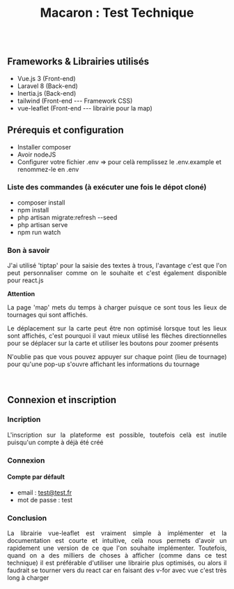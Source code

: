 <h1 align="center">Macaron : Test Technique</h1>
</br>
</br>

## Frameworks & Librairies utilisés
- Vue.js 3 (Front-end)
- Laravel 8 (Back-end)
- Inertia.js (Back-end)
- tailwind (Front-end --- Framework CSS) 
- vue-leaflet (Front-end --- librairie pour la map)

## Prérequis et configuration
- Installer composer 
- Avoir nodeJS
- Configurer votre fichier .env => pour celà remplissez le .env.example et renommez-le en .env

### Liste des commandes (à exécuter une fois le dépot cloné)
- composer install
- npm install
- php artisan migrate:refresh --seed
- php artisan serve
- npm run watch

### Bon à savoir
<p align="justify">J'ai utilisé 'tiptap' pour la saisie des textes à trous, l'avantage c'est que l'on peut personnaliser comme on le souhaite et c'est également disponible pour react.js</p>

**Attention** 
<p align="justify">La page 'map' mets du temps à charger puisque ce sont tous les lieux de tournages qui sont affichés. </p>
<p align="justify">Le déplacement sur la carte peut être non optimisé lorsque tout les lieux sont affichés, c'est pourquoi il vaut mieux utilisé les flèches directionnelles pour se déplacer sur la carte et utiliser les boutons pour zoomer présents</p>
<p align="justify">N'oublie pas que vous pouvez appuyer sur chaque point (lieu de tournage) pour qu'une pop-up s'ouvre affichant les informations du tournage</p>

</br>

## Connexion et inscription 
### Incription
<p align="justify">L'inscription sur la plateforme est possible, toutefois celà est inutile puisqu'un compte à déjà été créé</p>


### Connexion
#### Compte par défault
- email : test@test.fr
- mot de passe : test

### Conclusion
<p align="justify">La librairie vue-leaflet est vraiment simple à implémenter et la documentation est courte et intuitive, celà nous permets d'avoir un rapidement une version de ce que l'on souhaite implémenter. Toutefois, quand on a des milliers de choses à afficher (comme dans ce test technique) il est préférable d'utiliser une librairie plus optimisés, ou alors il faudrait se tourner vers du react car en faisant des v-for avec vue c'est très long à charger</p>
</br>
